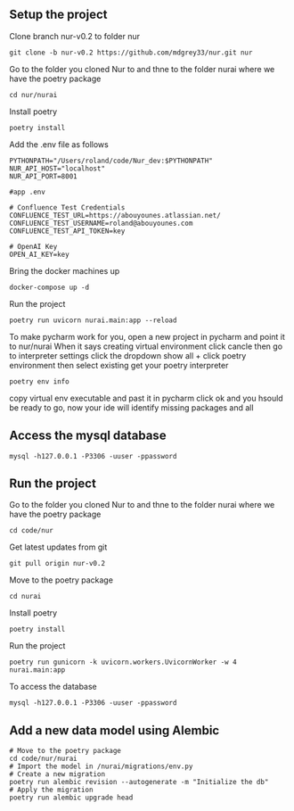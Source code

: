
## Setup the project

Clone branch nur\-v0\.2 to folder nur
```warp-runnable-command
git clone -b nur-v0.2 https://github.com/mdgrey33/nur.git nur
```
Go to the folder you cloned Nur to and thne to the folder nurai where we have the poetry package
```warp-runnable-command
cd nur/nurai
```
Install poetry
```warp-runnable-command
poetry install
```
Add the \.env file as follows
```text
PYTHONPATH="/Users/roland/code/Nur_dev:$PYTHONPATH"
NUR_API_HOST="localhost"
NUR_API_PORT=8001

#app .env

# Confluence Test Credentials
CONFLUENCE_TEST_URL=https://abouyounes.atlassian.net/
CONFLUENCE_TEST_USERNAME=roland@abouyounes.com
CONFLUENCE_TEST_API_TOKEN=key

# OpenAI Key
OPEN_AI_KEY=key
```
Bring the docker machines up
```warp-runnable-command
docker-compose up -d
```

Run the project 

```warp-runnable-command
poetry run uvicorn nurai.main:app --reload
```
To make pycharm work for you\, open a new project in pycharm and point it to  nur\/nurai
When it says creating virtual environment click cancle
then go to interpreter settings 
click the dropdown
show all
\+
click poetry environment then select existing
get your poetry interpreter

```warp-runnable-command
poetry env info
```
copy virtual env executable and past it in pycharm
click ok and you hsould be ready to go\, now your ide will identify missing packages and all

## Access the mysql database

```warp-runnable-command
mysql -h127.0.0.1 -P3306 -uuser -ppassword
```

## Run the project

Go to the folder you cloned Nur to and thne to the folder nurai where we have the poetry package
```warp-runnable-command
cd code/nur
```
Get latest updates from git
```warp-runnable-command
git pull origin nur-v0.2
```
Move to the poetry package
```warp-runnable-command
cd nurai
```
Install poetry
```warp-runnable-command
poetry install
```
Run the project 
```warp-runnable-command
poetry run gunicorn -k uvicorn.workers.UvicornWorker -w 4 nurai.main:app
```
To access the database 
```warp-runnable-command
mysql -h127.0.0.1 -P3306 -uuser -ppassword
```

## Add a new data model using Alembic


```warp-runnable-command
# Move to the poetry package
cd code/nur/nurai
# Import the model in /nurai/migrations/env.py
# Create a new migration
poetry run alembic revision --autogenerate -m "Initialize the db"
# Apply the migration
poetry run alembic upgrade head
```
